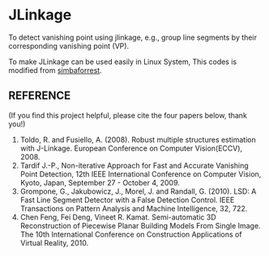 # JLinkage

To detect vanishing point using jlinkage, e.g., group line segments by their corresponding vanishing point (VP).

To make JLinkage can be used easily in Linux System, This codes is modified from [simbaforrest](https://github.com/simbaforrest/vpdetection). 

## REFERENCE
(If you find this project helpful, please cite the four papers below, thank you!)
1. Toldo, R. and Fusiello, A. (2008). Robust multiple structures estimation with J-Linkage. European Conference on Computer Vision(ECCV), 2008.
2. Tardif J.-P., Non-iterative Approach for Fast and Accurate Vanishing Point Detection, 12th IEEE International Conference on Computer Vision, Kyoto, Japan, September 27 - October 4, 2009.
3. Grompone, G., Jakubowicz, J., Morel, J. and Randall, G. (2010). LSD: A Fast Line Segment Detector with a False Detection Control. IEEE Transactions on Pattern Analysis and Machine Intelligence, 32, 722.
4. Chen Feng, Fei Deng, Vineet R. Kamat. Semi-automatic 3D Reconstruction of Piecewise Planar Building Models From Single Image. The 10th International Conference on Construction Applications of Virtual Reality, 2010. 

